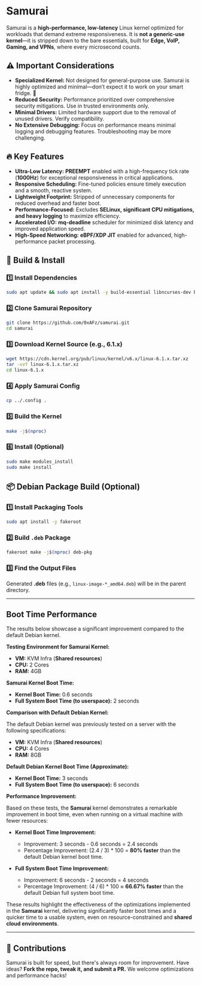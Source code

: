 # Samurai

Samurai is a **high-performance, low-latency** Linux kernel optimized for workloads that demand extreme responsiveness. It is **not a generic-use kernel**—it is stripped down to the bare essentials, built for **Edge, VoIP, Gaming, and VPNs**, where every microsecond counts.

## ⚠️ Important Considerations

- **Specialized Kernel:** Not designed for general-purpose use. Samurai is highly optimized and minimal—don’t expect it to work on your smart fridge. 🧊
- **Reduced Security:** Performance prioritized over comprehensive security mitigations. Use in trusted environments only.
- **Minimal Drivers:** Limited hardware support due to the removal of unused drivers. Verify compatibility.
- **No Extensive Debugging:** Focus on performance means minimal logging and debugging features. Troubleshooting may be more challenging.

## 🔥 Key Features

- **Ultra-Low Latency:** **PREEMPT** enabled with a high-frequency tick rate (**1000Hz**) for exceptional responsiveness in critical applications.
- **Responsive Scheduling:** Fine-tuned policies ensure timely execution and a smooth, reactive system.
- **Lightweight Footprint:** Stripped of unnecessary components for reduced overhead and faster boot.
- **Performance-Focused:** Excludes **SELinux, significant CPU mitigations, and heavy logging** to maximize efficiency.
- **Accelerated I/O:** **mq-deadline** scheduler for minimized disk latency and improved application speed.
- **High-Speed Networking:** **eBPF/XDP JIT** enabled for advanced, high-performance packet processing.

## 🚀 Build & Install

### 1️⃣ Install Dependencies
```bash
sudo apt update && sudo apt install -y build-essential libncurses-dev bison flex libssl-dev libelf-dev bc dwarves pahole git
```

### 2️⃣ Clone Samurai Repository
```bash
git clone https://github.com/0xAFz/samurai.git
cd samurai
```

### 3️⃣ Download Kernel Source (e.g., 6.1.x)
```bash
wget https://cdn.kernel.org/pub/linux/kernel/v6.x/linux-6.1.x.tar.xz
tar -xvf linux-6.1.x.tar.xz
cd linux-6.1.x
```

### 4️⃣ Apply Samurai Config
```bash
cp ../.config .
```

### 5️⃣ Build the Kernel
```bash
make -j$(nproc)
```

### 6️⃣ Install (Optional)
```bash
sudo make modules_install
sudo make install
```

## 📦 Debian Package Build (Optional)

### 1️⃣ Install Packaging Tools
```bash
sudo apt install -y fakeroot
```

### 2️⃣ Build `.deb` Package
```bash
fakeroot make -j$(nproc) deb-pkg
```

### 3️⃣ Find the Output Files
Generated **.deb** files (e.g., `linux-image-*_amd64.deb`) will be in the parent directory.

---

## Boot Time Performance

The results below showcase a significant improvement compared to the default Debian kernel.

**Testing Environment for Samurai Kernel:**

* **VM:** KVM Infra (**Shared resources**)
* **CPU:** 2 Cores
* **RAM:** 4GB

**Samurai Kernel Boot Time:**

* **Kernel Boot Time:** 0.6 seconds
* **Full System Boot Time (to userspace):** 2 seconds

**Comparison with Default Debian Kernel:**

The default Debian kernel was previously tested on a server with the following specifications:
* **VM:** KVM Infra (**Shared resources**)
* **CPU:** 4 Cores
* **RAM:** 8GB

**Default Debian Kernel Boot Time (Approximate):**

* **Kernel Boot Time:** 3 seconds
* **Full System Boot Time (to userspace):** 6 seconds

**Performance Improvement:**

Based on these tests, the **Samurai** kernel demonstrates a remarkable improvement in boot time, even when running on a virtual machine with fewer resources:

* **Kernel Boot Time Improvement:**
    * Improvement: 3 seconds - 0.6 seconds = 2.4 seconds
    * Percentage Improvement: (2.4 / 3) * 100 = **80% faster** than the default Debian kernel boot time.

* **Full System Boot Time Improvement:**
    * Improvement: 6 seconds - 2 seconds = 4 seconds
    * Percentage Improvement: (4 / 6) * 100 ≈ **66.67% faster** than the default Debian full system boot time.

These results highlight the effectiveness of the optimizations implemented in the **Samurai** kernel, delivering significantly faster boot times and a quicker time to a usable system, even on resource-constrained and **shared cloud environments**.

---

## 🤝 Contributions
Samurai is built for speed, but there's always room for improvement. Have ideas? **Fork the repo, tweak it, and submit a PR.** We welcome optimizations and performance hacks!
